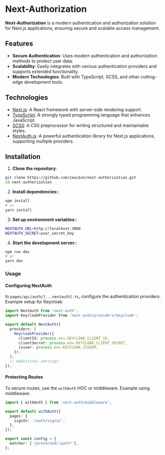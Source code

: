 # Next-Authorization  

**Next-Authorization** is a modern authentication and authorization solution for Next.js applications, ensuring secure and scalable access management.  

## Features  

- **Secure Authentication**: Uses modern authentication and authorization methods to protect user data.  
- **Scalability**: Easily integrates with various authentication providers and supports extended functionality.  
- **Modern Technologies**: Built with TypeScript, SCSS, and other cutting-edge development tools.  

## Technologies  

- [Next.js](https://nextjs.org/): A React framework with server-side rendering support.  
- [TypeScript](https://www.typescriptlang.org/): A strongly typed programming language that enhances JavaScript.  
- [SCSS](https://sass-lang.com/): A CSS preprocessor for writing structured and maintainable styles.  
- [NextAuth.js](https://next-auth.js.org/): A powerful authentication library for Next.js applications, supporting multiple providers.  

## Installation  

1. **Clone the repository**:

```bash
git clone https://github.com/zavu1on/next-authorization.git
cd next-authorization
```
2. **Install dependencies:**:  
```bash
npm install
# or
yarn install
```
3. **Set up environment variables:**:  
```bash
NEXTAUTH_URL=http://localhost:3000
NEXTAUTH_SECRET=your_secret_key
```
4. **Start the development server:**:  
```bash
npm run dev
# or
yarn dev
```

### Usage

#### Configuring NextAuth

In `pages/api/auth/[...nextauth].ts`, configure the authentication providers. Example setup for Keycloak:
```ts
import NextAuth from 'next-auth';
import KeycloakProvider from 'next-auth/providers/keycloak';

export default NextAuth({
  providers: [
    KeycloakProvider({
      clientId: process.env.KEYCLOAK_CLIENT_ID,
      clientSecret: process.env.KEYCLOAK_CLIENT_SECRET,
      issuer: process.env.KEYCLOAK_ISSUER,
    }),
  ],
  // Additional settings
});
```

#### Protecting Routes
To secure routes, use the `withAuth` HOC or middleware. Example using middleware:
```ts
import { withAuth } from 'next-auth/middleware';

export default withAuth({
  pages: {
    signIn: '/auth/signin',
  },
});

export const config = {
  matcher: ['/protected/:path*'],
};
```